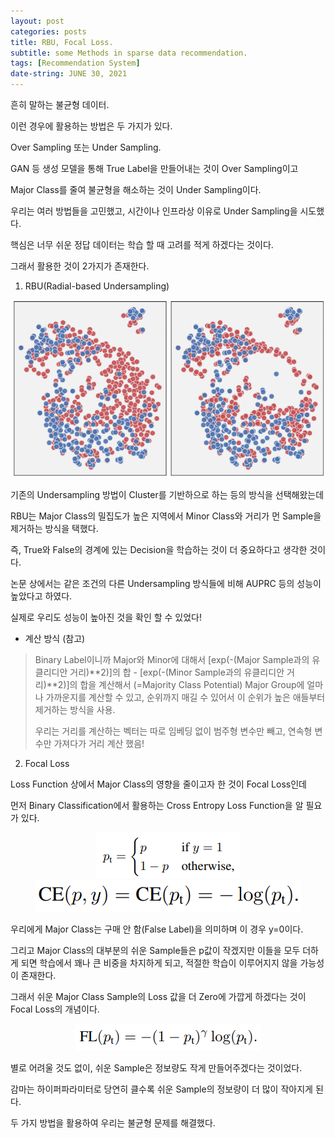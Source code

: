 ```yaml
---
layout: post
categories: posts
title: RBU, Focal Loss.
subtitle: some Methods in sparse data recommendation.
tags: [Recommendation System]
date-string: JUNE 30, 2021
---
```


흔히 말하는 불균형 데이터.

이런 경우에 활용하는 방법은 두 가지가 있다.

Over Sampling 또는 Under Sampling.

GAN 등 생성 모델을 통해 True Label을 만들어내는 것이 Over Sampling이고

Major Class를 줄여 불균형을 해소하는 것이 Under Sampling이다.

우리는 여러 방법들을 고민했고, 시간이나 인프라상 이유로 Under Sampling을 시도했다.

핵심은 너무 쉬운 정답 데이터는 학습 할 때 고려를 적게 하겠다는 것이다.

그래서 활용한 것이 2가지가 존재한다.

1. RBU(Radial-based Undersampling)

<center>
    <div class="photoset-grid-custom" data-layout="213">
        <img src="/images/2021-06-30-sparse-data-handling-methods/RBU.png">
    </div>
</center>

기존의 Undersampling 방법이 Cluster를 기반하으로 하는 등의 방식을 선택해왔는데

RBU는 Major Class의 밀집도가 높은 지역에서 Minor Class와 거리가 먼 Sample을 제거하는 방식을 택했다.

즉, True와 False의 경계에 있는 Decision을 학습하는 것이 더 중요하다고 생각한 것이다.

논문 상에서는 같은 조건의 다른 Undersampling 방식들에 비해 AUPRC 등의 성능이 높았다고 하였다.

실제로 우리도 성능이 높아진 것을 확인 할 수 있었다!

* 계산 방식 (참고)

> Binary Label이니까 Major와 Minor에 대해서 [exp(-(Major Sample과의 유클리디안 거리)\*\*2)]의 합 - [exp(-(Minor Sample과의 유클리디안 거리)**2)]의 합을 계산해서 (=Majority Class Potential) Major Group에 얼마나 가까운지를 계산할 수 있고, 순위까지 매길 수 있어서 이 순위가 높은 애들부터 제거하는 방식을 사용.
> 
> 우리는 거리를 계산하는 벡터는 따로 임베딩 없이 범주형 변수만 빼고, 연속형 변수만 가져다가 거리 계산 했음!

2. Focal Loss

Loss Function 상에서 Major Class의 영향을 줄이고자 한 것이 Focal Loss인데

먼저 Binary Classification에서 활용하는 Cross Entropy Loss Function을 알 필요가 있다.

<center>
    <div class="photoset-grid-custom" data-layout="213">
        <img src="/images/2021-06-30-sparse-data-handling-methods/Focal Loss 1.png">
    </div>
</center>

<center>
    <div class="photoset-grid-custom" data-layout="213">
        <img src="/images/2021-06-30-sparse-data-handling-methods/Focal Loss 2.png">
    </div>
</center>

우리에게 Major Class는 구매 안 함(False Label)을 의미하며 이 경우 y=0이다.

그리고 Major Class의 대부분의 쉬운 Sample들은 p값이 작겠지만 이들을 모두 더하게 되면 학습에서 꽤나 큰 비중을 차지하게 되고, 적절한 학습이 이루어지지 않을 가능성이 존재한다.

그래서 쉬운 Major Class Sample의 Loss 값을 더 Zero에 가깝게 하겠다는 것이 Focal Loss의 개념이다.

<center>
    <div class="photoset-grid-custom" data-layout="213">
        <img src="/images/2021-06-30-sparse-data-handling-methods/Focal Loss 3.png">
    </div>
</center>

별로 어려울 것도 없이, 쉬운 Sample은 정보량도 작게 만들어주겠다는 것이었다.

감마는 하이퍼파라미터로 당연히 클수록 쉬운 Sample의 정보량이 더 많이 작아지게 된다.

두 가지 방법을 활용하여 우리는 불균형 문제를 해결했다.
